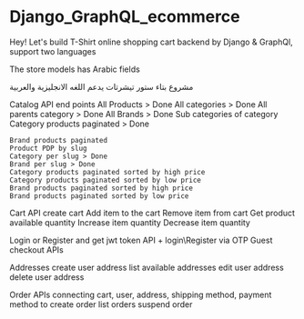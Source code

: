 # Django_GraphQL_ecommerce

Hey! Let's build T-Shirt online shopping cart backend by Django & GraphQl, support two languages

The store models has Arabic fields 

مشروع بتاء ستور تيشرتات يدعم اللغه الانجليزية والعربية 

Catalog API end points 
    All Products > Done
    All categories > Done
    All parents category > Done
    All Brands > Done
    Sub categories of category
    Category products paginated > Done

    Brand products paginated 
    Product PDP by slug
    Category per slug > Done
    Brand per slug > Done
    Category products paginated sorted by high price 
    Category products paginated sorted by low price 
    Brand products paginated sorted by high price 
    Brand products paginated sorted by low price 


Cart API
    create cart
    Add item to the cart 
    Remove item from cart 
    Get product available quantity 
    Increase item quantity
    Decrease item quantity 

Login or Register and get jwt token API + login\Register via OTP
Guest checkout APIs 

Addresses
    create user address 
    list available addresses 
    edit user address 
    delete user address 

Order APIs
    connecting cart, user, address, shipping method, payment method to create order 
    list orders 
    suspend order 


